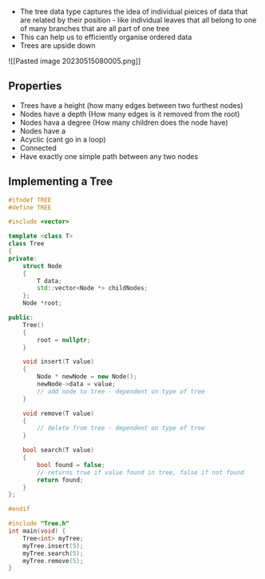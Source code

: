  - The tree data type captures the idea of individual pieices of data that are related by their position - like individual leaves that all belong to one of many branches that are all part of one tree
 - This can help us to efficiently organise ordered data
 - Trees are upside down

![[Pasted image 20230515080005.png]]

## Properties
- Trees have a height (how many edges between two furthest nodes)
- Nodes have a depth (How many edges is it removed from the root)
- Nodes hava a degree (How many children does the node have)
- Nodes have a 
- Acyclic (cant go in a loop)
- Connected
- Have exactly one simple path between any two nodes


## Implementing a Tree

```cpp
#ifndef TREE
#define TREE

#include <vector>

template <class T>
class Tree
{
private:
    struct Node
    {
        T data;
        std::vector<Node *> childNodes;
    };
    Node *root;

public:
    Tree()
    {
        root = nullptr;
    }

    void insert(T value)
    {
        Node * newNode = new Node();
        newNode->data = value;
        // add node to tree - dependent on type of tree
    }

    void remove(T value)
    {
        // delete from tree - dependent on type of tree
    }

    bool search(T value)
    {
        bool found = false;
        // returns true if value found in tree, false if not found
        return found;
    }
};

#endif
```

```cpp
#include "Tree.h"  
int main(void) {  
	Tree<int> myTree;  
	myTree.insert(5);  
	myTree.search(5);  
	myTree.remove(5);  
}
```